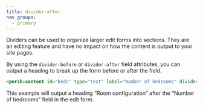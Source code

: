 ```yaml
---
title: divider-after
nav_groups:
  - primary
---
```


Dividers can be used to organize larger edit forms into sections. They are an editing feature and have no impact on how the content is output to your site pages.

By using the `divider-before` or `divider-after` field attributes, you can output a heading to break up the form before or after the field.

```html
<perch:content id="beds" type="text" label="Number of bedrooms" divider-after="Room configuration">
```

This example will output a heading “Room configuration” after the “Number of bedrooms” field in the edit form.
